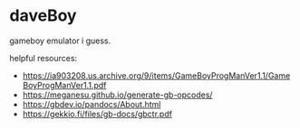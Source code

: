 # daveBoy
gameboy emulator i guess.

helpful resources:
- https://ia903208.us.archive.org/9/items/GameBoyProgManVer1.1/GameBoyProgManVer1.1.pdf
- https://meganesu.github.io/generate-gb-opcodes/
- https://gbdev.io/pandocs/About.html
- https://gekkio.fi/files/gb-docs/gbctr.pdf

